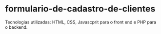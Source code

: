 # formulario-de-cadastro-de-clientes

Tecnologias utilizadas: HTML, CSS, Javascprit para o front end e PHP para o backend.
